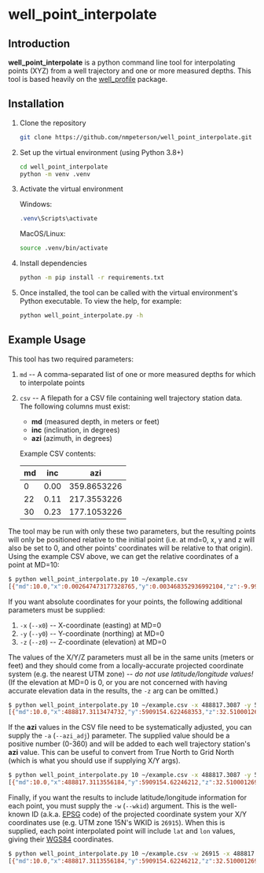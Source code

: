 # well_point_interpolate

## Introduction

**well_point_interpolate** is a python command line tool for interpolating points (XYZ) from a well trajectory and one or more measured depths. This tool is based heavily on the [well_profile](https://github.com/pro-well-plan/well_profile) package.

## Installation

1. Clone the repository

    ```bash
    git clone https://github.com/nmpeterson/well_point_interpolate.git
    ```

1. Set up the virtual environment (using Python 3.8+)

    ```bash
    cd well_point_interpolate
    python -m venv .venv
    ```

1. Activate the virtual environment

    Windows:

    ```powershell
    .venv\Scripts\activate
    ```

    MacOS/Linux:

    ```bash
    source .venv/bin/activate
    ```

1. Install dependencies

    ```bash
    python -m pip install -r requirements.txt
    ```

1. Once installed, the tool can be called with the virtual environment's Python executable. To view the help, for example:

    ```bash
    python well_point_interpolate.py -h
    ```

## Example Usage

This tool has two required parameters:

1. `md` -- A comma-separated list of one or more measured depths for which to interpolate points

1. `csv` -- A filepath for a CSV file containing well trajectory station data. The following columns must exist:

    - **md** (measured depth, in meters or feet)
    - **inc** (inclination, in degrees)
    - **azi** (azimuth, in degrees)

    Example CSV contents:

    |md|inc |azi        |
    |--|----|-----------|
    | 0|0.00|359.8653226|
    |22|0.11|217.3553226|
    |30|0.23|177.1053226|

The tool may be run with only these two parameters, but the resulting points will only be positioned relative to the initial point (i.e. at md=0, x, y and z will also be set to 0, and other points' coordinates will be relative to that origin). Using the example CSV above, we can get the relative coordinates of a point at MD=10:

```bash
$ python well_point_interpolate.py 10 ~/example.csv
[{"md":10.0,"x":0.002647473177328765,"y":0.003468352936992104,"z":-9.9999987307608}]
```

If you want absolute coordinates for your points, the following additional parameters must be supplied:

1. `-x` (`--x0`) -- X-coordinate (easting) at MD=0
1. `-y` (`--y0`) -- Y-coordinate (northing) at MD=0
1. `-z` (`--z0`) -- Z-coordinate (elevation) at MD=0

The values of the X/Y/Z parameters must all be in the same units (meters or feet) and they should come from a locally-accurate projected coordinate system (e.g. the nearest UTM zone) -- *do not use latitude/longitude values!* (If the elevation at MD=0 is 0, or you are not concerned with having accurate elevation data in the results, the `-z` arg can be omitted.)

```bash
$ python well_point_interpolate.py 10 ~/example.csv -x 488817.3087 -y 5909154.619 -z 42.51
[{"md":10.0,"x":488817.3113474732,"y":5909154.622468353,"z":32.5100012692392}]
```

If the **azi** values in the CSV file need to be systematically adjusted, you can supply the `-a` (`--azi_adj`) parameter. The supplied value should be a positive number (0-360) and will be added to each well trajectory station's **azi** value. This can be useful to convert from True North to Grid North (which is what you should use if supplying X/Y args).

```bash
$ python well_point_interpolate.py 10 ~/example.csv -x 488817.3087 -y 5909154.619 -z 42.51 -a 0.134677422  
[{"md":10.0,"x":488817.3113556184,"y":5909154.62246212,"z":32.5100012692392}]
```

Finally, if you want the results to include latitude/longitude information for each point, you must supply the `-w` (`--wkid`) argument. This is the well-known ID (a.k.a. [EPSG](https://epsg.io) code) of the projected coordinate system your X/Y coordinates use (e.g. UTM zone 15N's WKID is `26915`). When this is supplied, each point interpolated point will include `lat` and `lon` values, giving their [WGS84](https://epsg.io/4326) coordinates.

```bash
$ python well_point_interpolate.py 10 ~/example.csv -w 26915 -x 488817.3087 -y 5909154.619 -z 42.51 -a 0.134677422
[{"md":10.0,"x":488817.3113556184,"y":5909154.62246212,"z":32.5100012692392,"lat":53.3314395589143,"lon":-93.16792011437819}]
```
